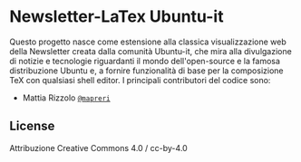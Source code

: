 # Newsletter-LaTex Ubuntu-it

Questo progetto nasce come estensione alla classica visualizzazione web della Newsletter creata dalla comunità Ubuntu-it, che mira alla divulgazione di notizie e tecnologie riguardanti il mondo dell'open-source e la famosa distribuzione Ubuntu e, a fornire funzionalità di base per la composizione TeX con qualsiasi shell editor. I principali contributori del codice sono:

- Mattia Rizzolo [`@mapreri`](https://github.com/mapreri)













## License
Attribuzione Creative Commons 4.0	/ cc-by-4.0




